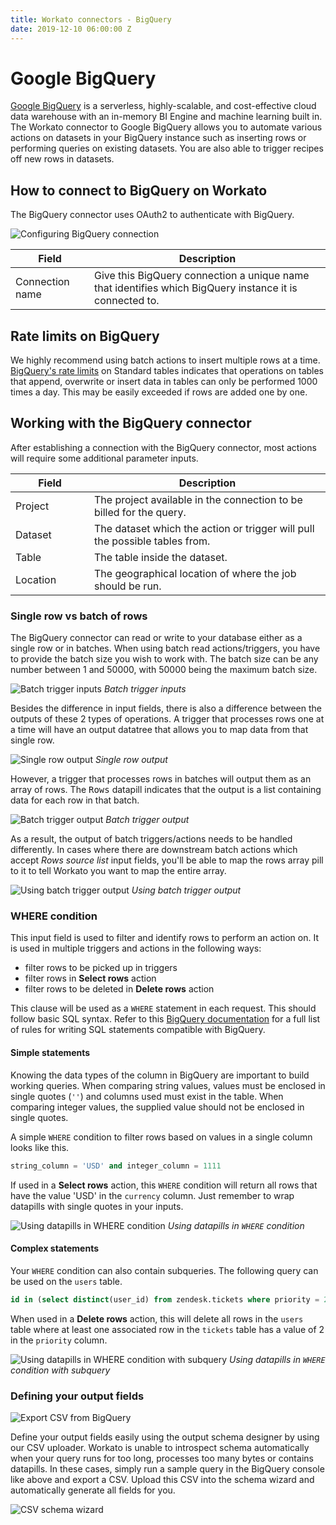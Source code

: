 ```yaml
---
title: Workato connectors - BigQuery
date: 2019-12-10 06:00:00 Z
---
```


# Google BigQuery
[Google BigQuery](https://cloud.google.com/bigquery/) is a serverless, highly-scalable, and cost-effective cloud data warehouse with an in-memory BI Engine and machine learning built in. The Workato connector to Google BigQuery allows you to automate various actions on datasets in your BigQuery instance such as inserting rows or performing queries on existing datasets. You are also able to trigger recipes off new rows in datasets.

## How to connect to BigQuery on Workato
The BigQuery connector uses OAuth2 to authenticate with BigQuery.

![Configuring BigQuery connection](~@img/bigquery/connection.png)

<table class="unchanged rich-diff-level-one">
  <thead>
    <tr>
        <th width='25%'>Field</th>
        <th>Description</th>
    </tr>
  </thead>
  <tbody>
    <tr>
      <td>Connection name</td>
      <td>Give this BigQuery connection a unique name that identifies which BigQuery instance it is connected to.</td>
    </tr>
  </tbody>
</table>

## Rate limits on BigQuery
We highly recommend using batch actions to insert multiple rows at a time. [BigQuery's rate limits](https://cloud.google.com/bigquery/quotas#standard_tables) on Standard tables indicates that operations on tables that append, overwrite or insert data in tables can only be performed 1000 times a day. This may be easily exceeded if rows are added one by one.

## Working with the BigQuery connector
After establishing a connection with the BigQuery connector, most actions will require some additional parameter inputs.

<table class="unchanged rich-diff-level-one">
  <thead>
    <tr>
        <th width='25%'>Field</th>
        <th>Description</th>
    </tr>
  </thead>
  <tbody>
    <tr>
      <td>Project</td>
      <td>The project available in the connection to be billed for the query.</td>
    </tr>
    <tr>
      <td>Dataset</td>
      <td>The dataset which the action or trigger will pull the possible tables from.</td>
    </tr>
    <tr>
      <td>Table</td>
      <td>The table inside the dataset.</td>
    </tr>
    <tr>
      <td>Location</td>
      <td>The geographical location of where the job should be run.</td>
    </tr>
  </tbody>
</table>

### Single row vs batch of rows
The BigQuery connector can read or write to your database either as a single row or in batches. When using batch read actions/triggers, you have to provide the batch size you wish to work with. The batch size can be any number between 1 and 50000, with 50000 being the maximum batch size.

![Batch trigger inputs](~@img/bigquery/batch_trigger_input.png)
*Batch trigger inputs*

Besides the difference in input fields, there is also a difference between the outputs of these 2 types of operations. A trigger that processes rows one at a time will have an output datatree that allows you to map data from that single row.

![Single row output](~@img/bigquery/single_row_trigger_output.png)
*Single row output*

However, a trigger that processes rows in batches will output them as an array of rows. The <kbd>Rows</kbd> datapill indicates that the output is a list containing data for each row in that batch.

![Batch trigger output](~@img/bigquery/batch_trigger_output.png)
*Batch trigger output*

As a result, the output of batch triggers/actions needs to be handled differently. In cases where there are downstream batch actions which accept *Rows source list* input fields, you'll be able to map the rows array pill to it to tell Workato you want to map the entire array.

![Using batch trigger output](~@img/bigquery/using_batch_output.png)
*Using batch trigger output*

### WHERE condition
This input field is used to filter and identify rows to perform an action on. It is used in multiple triggers and actions in the following ways:
- filter rows to be picked up in triggers
- filter rows in **Select rows** action
- filter rows to be deleted in **Delete rows** action

This clause will be used as a `WHERE` statement in each request. This should follow basic SQL syntax. Refer to this [BigQuery documentation](https://cloud.google.com/bigquery/docs/reference/standard-sql/query-syntax) for a full list of rules for writing SQL statements compatible with BigQuery.

#### Simple statements

Knowing the data types of the column in BigQuery are important to build working queries. When comparing string values, values must be enclosed in single quotes (`''`) and columns used must exist in the table. When comparing integer values, the supplied value should not be enclosed in single quotes.

A simple `WHERE` condition to filter rows based on values in a single column looks like this.

```sql
string_column = 'USD' and integer_column = 1111
```

If used in a **Select rows** action, this `WHERE` condition will return all rows that have the value 'USD' in the `currency` column. Just remember to wrap datapills with single quotes in your inputs.

![Using datapills in WHERE condition](~@img/bigquery/use_datapill_in_where.png)
*Using datapills in `WHERE` condition*

#### Complex statements

Your `WHERE` condition can also contain subqueries. The following query can be used on the `users` table.

```sql
id in (select distinct(user_id) from zendesk.tickets where priority = 2)
```

When used in a **Delete rows** action, this will delete all rows in the `users` table where at least one associated row in the `tickets` table has a value of 2 in the `priority` column.

![Using datapills in WHERE condition with subquery](~@img/postgresql/use_datapill_in_where_complex.png)
*Using datapills in `WHERE` condition with subquery*

### Defining your output fields

![Export CSV from BigQuery](~@img/bigquery/export-results.png)

Define your output fields easily using the output schema designer by using our CSV uploader. Workato is unable to introspect schema automatically when your query runs for too long, processes too many bytes or contains datapills. In these cases, simply run a sample query in the BigQuery console like above and export a CSV. Upload this CSV into the schema wizard and automatically generate all fields for you.

![CSV schema wizard](~@img/bigquery/csv-wizard.gif)
